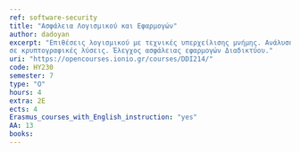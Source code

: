 ```yaml
---
ref: software-security
title: "Ασφάλεια Λογισμικού και Εφαρμογών"
author: dadoyan
excerpt: "Επιθέσεις λογισμικού με τεχνικές υπερχείλισης μνήμης. Ανάλυση πηγαίου κώδικα. Τεχνικές Fuzzing για αυτοματοποιημένη εύρεση λογικών σφαλμάτων και ευπαθειών λογισμικού. Σύγχρονες τεχνικές εκμετάλλευσης ευπαθειών λογισμικού. Ανέλιξη δικαιωμάτων σε συστήματα Linux και Windows. Εκτίμηση αδυναμιών και έλεγχος ασφάλειας πληροφοριακών συστημάτων. Εισαγωγή σε τεχνολογίες Web, όπως PHP, HTML, SQL, JavaScript. Επιθέσεις Cross Site Scripting attacks (XSS) και Cross Site Request Forgery (CSRF). Επιθέσεις SQL injection και Local file inclusion (LFI).Σφάλματα στην αυθεντικοποίηση, διαχείριση συνόδου, μηχανισμούς ελέγχου πρόσβασης και
σε κρυπτογραφικές λύσεις. Έλεγχος ασφάλειας εφαρμογών Διαδικτύου."
uri: "https://opencourses.ionio.gr/courses/DDI214/"
code: ΗΥ230
semester: 7
type: "Ο"
hours: 4
extra: 2Ε
ects: 4
Erasmus_courses_with_English_instruction: "yes"
AA: 13
books:
---
```

